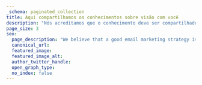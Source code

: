 ```yaml
---
_schema: paginated_collection
title: Aqui compartilhamos os conhecimentos sobre visão com você
description: "Nós acreditamos que o conhecimento deve ser compartilhado de forma simples e fácil e o nosso blog é o exemplo disso. Leia os posts abaixo para aprender mais."
page_size: 3
seo:
  page_description: "We believe that a good email marketing strategy is the key to growth. So we’re helping you grow your business with tools and resources that make email marketing easy."
  canonical_url:
  featured_image:
  featured_image_alt:
  author_twitter_handle:
  open_graph_type:
  no_index: false
---
```

